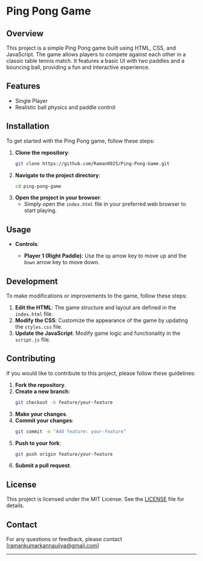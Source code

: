 
# Ping Pong Game

## Overview

This project is a simple Ping Pong game built using HTML, CSS, and JavaScript. The game allows players to compete against each other in a classic table tennis match. It features a basic UI with two paddles and a bouncing ball, providing a fun and interactive experience.

## Features

- Single Player
- Realistic ball physics and paddle control


## Installation

To get started with the Ping Pong game, follow these steps:

1. **Clone the repository**:
    ```bash
    git clone https://github.com/Raman0925/Ping-Pong-Game.git
    ```
2. **Navigate to the project directory**:
    ```bash
    cd ping-pong-game
    ```
3. **Open the project in your browser**:
    - Simply open the `index.html` file in your preferred web browser to start playing.

## Usage

- **Controls**:
 
  - **Player 1 (Right Paddle)**: Use the `Up` arrow key to move up and the `Down` arrow key to move down.



## Development

To make modifications or improvements to the game, follow these steps:

1. **Edit the HTML**: The game structure and layout are defined in the `index.html` file.
2. **Modify the CSS**: Customize the appearance of the game by updating the `styles.css` file.
3. **Update the JavaScript**: Modify game logic and functionality in the `script.js` file.

## Contributing

If you would like to contribute to this project, please follow these guidelines:

1. **Fork the repository**.
2. **Create a new branch**:
    ```bash
    git checkout -b feature/your-feature
    ```
3. **Make your changes**.
4. **Commit your changes**:
    ```bash
    git commit -m "Add feature: your-feature"
    ```
5. **Push to your fork**:
    ```bash
    git push origin feature/your-feature
    ```
6. **Submit a pull request**.

## License

This project is licensed under the MIT License. See the [LICENSE](LICENSE) file for details.

## Contact

For any questions or feedback, please contact [ramankumarkannaujiya@gmail.com]

---
